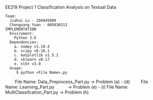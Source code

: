 EE219 Project 1 Classification Analysis on Textual Data
  
    Team: 
      Jiahui Lu - 204945099
      Chenguang Yuan - 005030313
    IMPLEMENTATION
      Enviroment:
        Python 3.6
      Dependencies:
        a. numpy v1.10.4
        b. scipy v0.16.1
        c. matplotlib v1.5.1
        d. sklearn v0.17
        e. nlkt v3.0
      Usage:
         $ python <File Name>.py
      
         File Name: Data_Preprocess_Part.py    -> Problem (a) - (d) 
         File Name: Learning_Part.py           -> Problem (e) - (i)
         File Name: MultiClassifcation_Part.py -> Problem (h)
